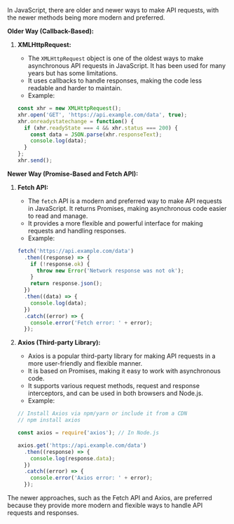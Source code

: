 In JavaScript, there are older and newer ways to make API requests, with the newer methods being more modern and preferred.

**Older Way (Callback-Based):**

1. **XMLHttpRequest:**
   - The `XMLHttpRequest` object is one of the oldest ways to make asynchronous API requests in JavaScript. It has been used for many years but has some limitations.
   - It uses callbacks to handle responses, making the code less readable and harder to maintain.
   - Example:

   ```javascript
   const xhr = new XMLHttpRequest();
   xhr.open('GET', 'https://api.example.com/data', true);
   xhr.onreadystatechange = function() {
     if (xhr.readyState === 4 && xhr.status === 200) {
       const data = JSON.parse(xhr.responseText);
       console.log(data);
     }
   };
   xhr.send();
   ```

**Newer Way (Promise-Based and Fetch API):**

1. **Fetch API:**
   - The `fetch` API is a modern and preferred way to make API requests in JavaScript. It returns Promises, making asynchronous code easier to read and manage.
   - It provides a more flexible and powerful interface for making requests and handling responses.
   - Example:

   ```javascript
   fetch('https://api.example.com/data')
     .then((response) => {
       if (!response.ok) {
         throw new Error('Network response was not ok');
       }
       return response.json();
     })
     .then((data) => {
       console.log(data);
     })
     .catch((error) => {
       console.error('Fetch error: ' + error);
     });
   ```

2. **Axios (Third-party Library):**
   - Axios is a popular third-party library for making API requests in a more user-friendly and flexible manner.
   - It is based on Promises, making it easy to work with asynchronous code.
   - It supports various request methods, request and response interceptors, and can be used in both browsers and Node.js.
   - Example:

   ```javascript
   // Install Axios via npm/yarn or include it from a CDN
   // npm install axios

   const axios = require('axios'); // In Node.js

   axios.get('https://api.example.com/data')
     .then((response) => {
       console.log(response.data);
     })
     .catch((error) => {
       console.error('Axios error: ' + error);
     });
   ```

The newer approaches, such as the Fetch API and Axios, are preferred because they provide more modern and flexible ways to handle API requests and responses.
